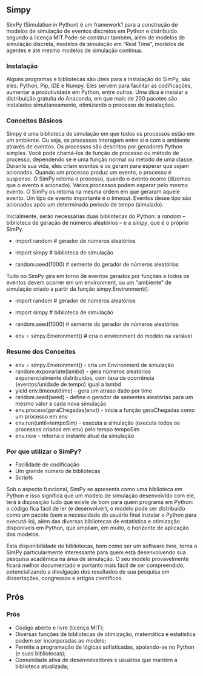 ## **Simpy**

SimPy (Simulation in Python) é um framework1 para a construção de modelos de simulação de eventos discretos em Python e distribuído segundo a licença MIT.Pode-se construir também, além de modelos de simulação discreta, modelos de simulação em “Real Time”, modelos de agentes e até mesmo modelos de simulação contínua.
  
### Instalação

 Alguns programas e bibliotecas são úteis para a instalação do SimPy, são eles: Python, Pip, IDE e Numpy. Eles servem para facilitar as codificações, aumentar a produtividade em Python, entre outros.
 Uma dica é instalar a distribuição gratuita do Anaconda, em que mais de 200 pacotes são instalados simultaneamente, otimizando o processo de instalações.

### Conceitos Básicos

Simpy é uma biblioteca de simulação em que todos os processos estão em um ambiente. Ou seja, os processos interagem entre si e com o ambiente através de eventos.
Os processos são descritos por geradores Python simples. Você pode chamá-los de função de processo ou método de processo, dependendo se é uma função normal ou método de uma classe. Durante sua vida, eles criam eventos e os geram para esperar que sejam acionados.
Quando um processo produz um evento, o processo é suspenso. O SimPy retoma o processo, quando o evento ocorre (dizemos que o evento é acionado). Vários processos podem esperar pelo mesmo evento. O SimPy os retoma na mesma ordem em que geraram aquele evento.
Um tipo de evento importante é o _timeout_. Eventos desse tipo são acionados após um determinado período de tempo (simulado).

Inicialmente, serão necessárias duas bibliotecas do Python: a _random_ – biblioteca de geração de números aleatórios – e a _simpy_, que é o próprio SimPy.

- import random              # gerador de números aleatórios
- import simpy               # biblioteca de simulação

- random.seed(1000)         # semente do gerador de números aleatórios

Tudo no SimPy gira em torno de eventos gerados por funções e todos os eventos devem ocorrer em um environment, ou um “ambiente” de simulação criado a partir da função simpy.Environment().

- import random             # gerador de números aleatórios
- import simpy              # biblioteca de simulação

- random.seed(1000)         # semente do gerador de números aleatórios
- env = simpy.Environment() # cria o environment do modelo na variável 

### Resumo dos Conceitos

- env = simpy.Environment() - cria um Environment de simulação
- random.expovariate(lambd) - gera números aleatórios exponencialmente distribuídos, com taxa de ocorrência (eventos/unidade de tempo) igual a lambd
- yield env.timeout(time) - gera um atraso dado por time
- random.seed(seed) - define o gerador de sementes aleatórias para um mesmo valor a cada nova simulação
- env.process(geraChegadas(env)) - inicia a função geraChegadas como um processo em env
- env.run(until=tempoSim) - executa a simulação (executa todos os processos criados em env) pelo tempo tempoSim
- env.now - retorna o instante atual da simulação


### Por que utilizar o SimPy?

- Facilidade de codificação
- Um grande número de bibliotecas
- Scripts

Sob o aspecto funcional, SimPy se apresenta como uma biblioteca em Python e isso significa que um modelo de simulação desenvolvido com ele, terá à disposição tudo que existe de bom para quem programa em Python: o código fica fácil de ler (e desenvolver), o modelo pode ser distribuído como um pacote (sem a necessidade do usuário final instalar o Python para executá-lo), além das diversas bibliotecas de estatística e otimização disponíveis em Python, que ampliam, em muito, o horizonte de aplicação dos modelos.

Esta disponibilidade de bibliotecas, bem como ser um software livre, torna o SimPy particularmente interessante para quem está desenvolvendo sua pesquisa acadêmica na área de simulação. O seu modelo provavelmente ficará melhor documentado e portanto mais fácil de ser compreendido, potencializando a divulgação dos resultados de sua pesquisa em dissertações, congressos e artigos científicos.


## Prós

### Prós
- Código aberto e livre (licença MIT);
- Diversas funções de bibliotecas de otimização, matemática e estatística podem ser incorporadas ao modelo;
- Permite a programação de lógicas sofisticadas, apoiando-se no Python (e suas bibliotecas);
- Comunidade ativa de desenvolvedores e usuários que mantém a biblioteca atualizada;









